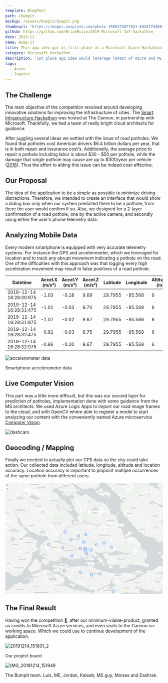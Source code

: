 ```yaml
---
template: BlogPost
path: /bumpit
mockup: /assets/bumpit/bumpit.png
thumbnail: 'https://images.unsplash.com/photo-1505373877841-8d25f7d46678?ixid=MXwxMjA3fDB8MHxwaG90by1wYWdlfHx8fGVufDB8fHw%3D&ixlib=rb-1.2.1&auto=format&fit=crop&w=1600&q=80'
github: https://github.com/BrianRuizy/2019-Microsoft-IoT-hackathon
date: 2019-12
name: Bump.IT
title: This app idea got us first place at a Microsoft Azure Hackathon.
category: Microsoft Hackathon
description: '1st place app idea would leverage latest of Azure and ML to support a $6.4 billion infrastructure issue.'
tags:
  - Azure
  - Jupyter
---
```

## The Challenge

The main objective of the competition revolved around developing innovative solutions for improving the infrastructure of cities. The [Smart Infrastructure Hackathon](https://www.eventbrite.com/e/smart-infrastructure-hackathon-tickets-76918610635#) was hosted at The Cannon, in partnership with Microsoft. Thankfully, we had a team of really bright cloud architects for guidance.

After juggling several ideas we settled with the issue of road potholes. We found that potholes cost American drivers $6.4 billion dollars per year, that is in both repair and insurance cost's. Additionally, the average price to repair a pothole including labor is about $30 - $50 per pothole, while the damage that single pothole may cause are up to $300/year per vehicle ([2016](https://www.pothole.info/2016/05/so-many-potholes-so-much-cost/)). Thus the effort to aiding this issue can be indeed cost-effective.

## Our Proposal

The idea of the application to be a simple as possible to minimize driving distractions. Therefore, we intended to create an interface that would show a dialog box only when our system predicted there to be a pothole, from there the user would confirm if so. Also, we designed for a 2-layer confirmation of a road pothole, one by the active camera, and secondly using either the user's phone telemetry data.

## Analyzing Mobile Data

Every modern smartphone is equipped with very accurate telemetry systems. For instance the GPS and accelerometer, which we leveraged for location and to track any abrupt movement indicating a pothole on the road. One of the difficulties with this approach was that logging every high acceleration movement may result in false positives of a road pothole.

| Datetime |  Accel.X (m/s²) | Accel.Y (m/s²) | Accel.Z (m/s²) | Latitude | Longitude | Altitude (m) |
| --- | --- | --- | --- | --- | --- | --- |
2019-12-14 16:28:30:975 | -1.03 | -0.18 | 9.69 | 29.7955 | -95.568 | 6
2019-12-14 16:28:31:475 | -1.01 | -0.03 | 9.70 | 29.7955 | -95.568 | 6
2019-12-14 16:28:31:975 | -1.07 | -0.02 | 9.67 | 29.7955 | -95.568 | 6
2019-12-14 16:28:32:475 | -0.91 | -0.03 | 9.75 | 29.7955 | -95.568 | 6
2019-12-14 16:28:32:975 | -0.96 | -0.20 | 9.67 | 29.7955 | -95.568 | 6

![accelerometer data](assets/bumpit/fig1.svg)
<figcaption>Smartphone accelerometer data</figcaption>

## Live Computer Vision

This part was a little more difficult, but this was our second layer for prediction of potholes, implementation done with some guidance from the MS architects. We used Azure Logic Apps to import our road image frames to the cloud, and with OpenCV where able to register a model to start analyzing our content with the conveniently named Azure microservice [Computer Vision](https://azure.microsoft.com/en-us/services/cognitive-services/computer-vision/).

![dashcam](https://raw.githubusercontent.com/BrianRuizy/2019-Microsoft-IoT-hackathon/master/img/pothole-computervision.gif)

## Geocoding / Mapping

Finally we needed to actually plot our GPS data so the city could take action. Our collected data included latitude, longitude, altitude and location accuracy. Location accuracy is important to pinpoint multiple occurrences of the same pothole from different users.

![geo](https://raw.githubusercontent.com/BrianRuizy/2019-Microsoft-IoT-hackathon/master/img/geocoding.png)

## The Final Result

Having won the competition 🥇, after our minimum-viable-product, granted us credits to Microsoft Azure services, and even seats to the Cannon co-working space. Which we could use to continue development of the application.

![20191214_151801_2](https://user-images.githubusercontent.com/23439187/114973417-0ee94500-9e46-11eb-94d7-55f095da4b46.jpg)
<figcaption>Our project board</figcaption>

![IMG_20191214_151949](https://user-images.githubusercontent.com/23439187/114971928-05aaa900-9e43-11eb-83ce-326283aef44b.jpg)
<figcaption>The BumpIt team. Luis, ME, Jordan, Kaleab, MS guy, Moises and Eashrak.</figcaption>
